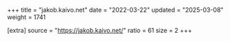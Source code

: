 +++
title = "jakob.kaivo.net"
date = "2022-03-22"
updated = "2025-03-08"
weight = 1741

[extra]
source = "https://jakob.kaivo.net/"
ratio = 61
size = 2
+++
